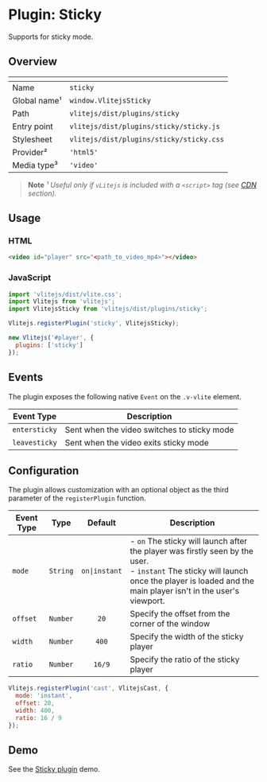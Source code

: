 # Plugin: Sticky

Supports for sticky mode.

## Overview

| <!-- -->          | <!-- -->                                 |
| ----------------- | ---------------------------------------- |
| Name              | `sticky`                                 |
| Global name&sup1; | `window.VlitejsSticky`                   |
| Path              | `vlitejs/dist/plugins/sticky`            |
| Entry point       | `vlitejs/dist/plugins/sticky/sticky.js`  |
| Stylesheet        | `vlitejs/dist/plugins/sticky/sticky.css` |
| Provider&sup2;    | `'html5'`                                |
| Media type&sup3;  | `'video'`                                |

> **Note** _&sup1; Useful only if `vLitejs` is included with a `<script>` tag (see [CDN](../../../README.md#CDN) section)._

## Usage

### HTML

```html
<video id="player" src="<path_to_video_mp4>"></video>
```

### JavaScript

```js
import 'vlitejs/dist/vlite.css';
import Vlitejs from 'vlitejs';
import VlitejsSticky from 'vlitejs/dist/plugins/sticky';

Vlitejs.registerPlugin('sticky', VlitejsSticky);

new Vlitejs('#player', {
  plugins: ['sticky']
});
```

## Events

The plugin exposes the following native `Event` on the `.v-vlite` element.

| Event Type    | Description                                 |
| ------------- | ------------------------------------------- |
| `entersticky` | Sent when the video switches to sticky mode |
| `leavesticky` | Sent when the video exits sticky mode       |

## Configuration

The plugin allows customization with an optional object as the third parameter of the `registerPlugin` function.

| Event Type |   Type   |    Default    | Description                                                                                                                                                                                    |
| ---------- | :------: | :-----------: | ---------------------------------------------------------------------------------------------------------------------------------------------------------------------------------------------- |
| `mode`     | `String` | `on\|instant` | - `on` The sticky will launch after the player was firstly seen by the user.<br>- `instant` The sticky will launch once the player is loaded and the main player isn't in the user's viewport. |
| `offset`   | `Number` |     `20`      | Specify the offset from the corner of the window                                                                                                                                               |
| `width`    | `Number` |     `400`     | Specify the width of the sticky player                                                                                                                                                         |
| `ratio`    | `Number` |    `16/9`     | Specify the ratio of the sticky player                                                                                                                                                         |

```js
Vlitejs.registerPlugin('cast', VlitejsCast, {
  mode: 'instant',
  offset: 20,
  width: 400,
  ratio: 16 / 9
});
```

## Demo

See the [Sticky plugin](https://glitch.com/edit/#!/vlitejs-html5-video-sticky?previewSize=50&attributionHidden=false&sidebarCollapsed=false&path=index.html&previewFirst=false) demo.

